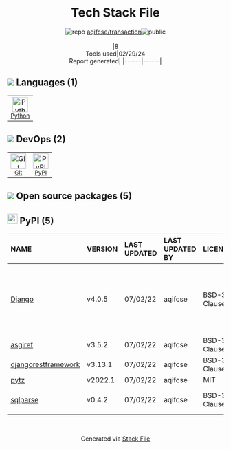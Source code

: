 <!--
&lt;--- Readme.md Snippet without images Start ---&gt;
## Tech Stack
aqifcse/transaction is built on the following main stack:

- [Python](https://www.python.org) – Languages

Full tech stack [here](/techstack.md)

&lt;--- Readme.md Snippet without images End ---&gt;

&lt;--- Readme.md Snippet with images Start ---&gt;
## Tech Stack
aqifcse/transaction is built on the following main stack:

- <img width='25' height='25' src='https://img.stackshare.io/service/993/pUBY5pVj.png' alt='Python'/> [Python](https://www.python.org) – Languages

Full tech stack [here](/techstack.md)

&lt;--- Readme.md Snippet with images End ---&gt;
-->
<div align="center">

# Tech Stack File
![](https://img.stackshare.io/repo.svg "repo") [aqifcse/transaction](https://github.com/aqifcse/transaction)![](https://img.stackshare.io/public_badge.svg "public")
<br/><br/>
|8<br/>Tools used|02/29/24 <br/>Report generated|
|------|------|
</div>

## <img src='https://img.stackshare.io/languages.svg'/> Languages (1)
<table><tr>
  <td align='center'>
  <img width='36' height='36' src='https://img.stackshare.io/service/993/pUBY5pVj.png' alt='Python'>
  <br>
  <sub><a href="https://www.python.org">Python</a></sub>
  <br>
  <sub></sub>
</td>

</tr>
</table>

## <img src='https://img.stackshare.io/devops.svg'/> DevOps (2)
<table><tr>
  <td align='center'>
  <img width='36' height='36' src='https://img.stackshare.io/service/1046/git.png' alt='Git'>
  <br>
  <sub><a href="http://git-scm.com/">Git</a></sub>
  <br>
  <sub></sub>
</td>

<td align='center'>
  <img width='36' height='36' src='https://img.stackshare.io/service/12572/-RIWgodF_400x400.jpg' alt='PyPI'>
  <br>
  <sub><a href="https://pypi.org/">PyPI</a></sub>
  <br>
  <sub></sub>
</td>

</tr>
</table>


## <img src='https://img.stackshare.io/group.svg' /> Open source packages (5)</h2>

## <img width='24' height='24' src='https://img.stackshare.io/service/12572/-RIWgodF_400x400.jpg'/> PyPI (5)

|NAME|VERSION|LAST UPDATED|LAST UPDATED BY|LICENSE|VULNERABILITIES|
|:------|:------|:------|:------|:------|:------|
|[Django](https://pypi.org/project/Django)|v4.0.5|07/02/22|aqifcse |BSD-3-Clause|[CVE-2023-31047](https://github.com/advisories/GHSA-r3xc-prgr-mg9p) (Critical)<br/>[CVE-2022-36359](https://github.com/advisories/GHSA-8x94-hmjh-97hq) (High)<br/>[CVE-2023-24580](https://github.com/advisories/GHSA-2hrw-hx67-34x6) (High)<br/>[CVE-2023-36053](https://github.com/advisories/GHSA-jh3w-4vvf-mjgr) (High)|
|[asgiref](https://pypi.org/project/asgiref)|v3.5.2|07/02/22|aqifcse |BSD-3-Clause|N/A|
|[djangorestframework](https://pypi.org/project/djangorestframework)|v3.13.1|07/02/22|aqifcse |BSD-3-Clause|N/A|
|[pytz](https://pypi.org/project/pytz)|v2022.1|07/02/22|aqifcse |MIT|N/A|
|[sqlparse](https://pypi.org/project/sqlparse)|v0.4.2|07/02/22|aqifcse |BSD-3-Clause|[CVE-2023-30608](https://github.com/advisories/GHSA-rrm6-wvj7-cwh2) (Moderate)|

<br/>
<div align='center'>

Generated via [Stack File](https://github.com/marketplace/stack-file)
